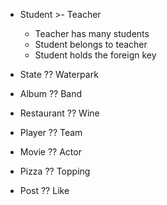 - Student >- Teacher
  - Teacher has many students
  - Student belongs to teacher
  - Student holds the foreign key

- State ?? Waterpark

- Album ?? Band

- Restaurant ?? Wine

- Player ?? Team

- Movie ?? Actor

- Pizza ?? Topping

- Post ?? Like
